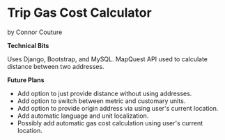 # Trip Gas Cost Calculator
by Connor Couture

**Technical Bits**

Uses Django, Bootstrap, and MySQL. MapQuest API used to calculate distance between two addresses. 

**Future Plans**

- Add option to just provide distance without using addresses.
- Add option to switch between metric and customary units.
- Add option to provide origin address via using user's current location.
- Add automatic language and unit localization.
- Possibly add automatic gas cost calculation using user's current location.
